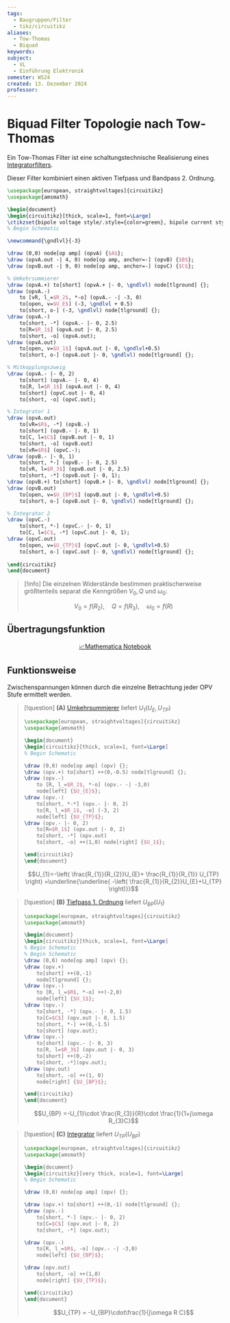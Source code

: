 ```yaml
---
tags:
  - Baugruppen/Filter
  - tikz/circuitikz
aliases:
  - Tow-Thomas
  - Biquad
keywords: 
subject:
  - VL
  - Einführung Elektronik
semester: WS24
created: 13. Dezember 2024
professor:
---
```

 

# Biquad Filter Topologie nach Tow-Thomas

Ein Tow-Thomas Filter ist eine schaltungstechnische Realisierung eines [Integratorfilters](OPV-Integrator.md#Integratorfilter).

Dieser Filter kombiniert einen aktiven Tiefpass und Bandpass 2. Ordnung.

```tikz
\usepackage[european, straightvoltages]{circuitikz}
\usepackage{amsmath}

\begin{document}
\begin{circuitikz}[thick, scale=1, font=\Large]
\ctikzset{bipole voltage style/.style={color=green}, bipole current style/.style={color=red}}
% Begin Schematic

\newcommand{\gndlvl}{-3}

\draw (0,0) node[op amp] (opvA) {$A$};
\draw (opvA.out -| 4, 0) node[op amp, anchor=-] (opvB) {$B$};
\draw (opvB.out -| 9, 0) node[op amp, anchor=-] (opvC) {$C$};

% Umkehrsummierer
\draw (opvA.+) to[short] (opvA.+ |- 0, \gndlvl) node[tlground] {};
\draw (opvA.-)
    to [vR, l_=$R_2$, *-o] (opvA.- -| -3, 0)
    to[open, v=$U_E$] (-3, \gndlvl + 0.5)
    to[short, o-] (-3, \gndlvl) node[tlground] {};
\draw (opvA.-)
    to[short, -*] (opvA.- |- 0, 2.5)
    to[R=$R_1$] (opvA.out |- 0, 2.5)
    to[short, -o] (opvA.out);
\draw (opvA.out)
    to[open, v=$U_1$] (opvA.out |- 0, \gndlvl+0.5)
    to[short, o-] (opvA.out |- 0, \gndlvl) node[tlground] {};

% Mitkopplungszweig
\draw (opvA.- |- 0, 2)
    to[short] (opvA.- |- 0, 4)
    to[R, l=$R_1$] (opvA.out |- 0, 4)
    to[short] (opvC.out |- 0, 4)
    to[short, -o] (opvC.out);

% Integrator 1
\draw (opvA.out)
    to[vR=$R$, -*] (opvB.-)
    to[short] (opvB.- |- 0, 1)
    to[C, l=$C$] (opvB.out |- 0, 1)
    to[short, -o] (opvB.out)
    to[vR=$R$] (opvC.-);
\draw (opvB.- |- 0, 1)
    to[short, *-] (opvB.- |- 0, 2.5)
    to[vR, l=$R_3$] (opvB.out |- 0, 2.5)
    to[short, -*] (opvB.out |- 0, 1);
\draw (opvB.+) to[short] (opvB.+ |- 0, \gndlvl) node[tlground] {};
\draw (opvB.out)
    to[open, v=$U_{BP}$] (opvB.out |- 0, \gndlvl+0.5)
    to[short, o-] (opvB.out |- 0, \gndlvl) node[tlground] {};

% Integrator 2
\draw (opvC.-)
    to[short, *-] (opvC.- |- 0, 1)
    to[C, l=$C$, -*] (opvC.out |- 0, 1);
\draw (opvC.out)
    to[open, v=$U_{TP}$] (opvC.out |- 0, \gndlvl+0.5)
    to[short, o-] (opvC.out |- 0, \gndlvl) node[tlground] {};
    
\end{circuitikz}
\end{document}
```

> [!info] Die einzelnen Widerstände bestimmen praktischerweise größtenteils separat die Kenngrößen $V_{0}, Q$ und $\omega_{0}$:
> 
> $$V_{0}=f(R_{2}), \quad Q = f(R_{3}), \quad \omega_{0}=f(R)$$

## Übertragungsfunktion

<center><a href="./Simulationen/Biquad.nb" class="internal-link">📈Mathematica Notebook</a></center>

## Funktionsweise

Zwischenspannungen können durch die einzelne Betrachtung jeder OPV Stufe ermittelt werden.

> [!question] **(A)** [Umkehrsummierer](OPV-Addierer.md) liefert $U_{1}(U_{E}, U_{TP})$
> 
> ```tikz
> \usepackage[european, straightvoltages]{circuitikz}
> \usepackage{amsmath}
> 
> \begin{document}
> \begin{circuitikz}[thick, scale=1, font=\Large]
> % Begin Schematic
> 
> \draw (0,0) node[op amp] (opv) {};
> \draw (opv.+) to[short] ++(0,-0.5) node[tlground] {};
> \draw (opv.-)
>     to [R, l_=$R_2$, *-o] (opv.- -| -3,0)
>     node[left] {$U_{E}$};
> \draw (opv.-)
>     to[short, *-*] (opv.- |- 0, 2)
>     to[R, l_=$R_1$, -o] (-3, 2)
>     node[left] {$U_{TP}$};
> \draw (opv.- |- 0, 2)
>     to[R=$R_1$] (opv.out |- 0, 2)
>     to[short, -*] (opv.out)
>     to[short, -o] ++(1,0) node[right] {$U_1$};
> 
> \end{circuitikz}
> \end{document}
> ```
> 
> $$U_{1}=-\left( \frac{R_{1}}{R_{2}}U_{E}+ \frac{R_{1}}{R_{1}} U_{TP} \right) =\underline{\underline{ -\left( \frac{R_{1}}{R_{2}}U_{E}+U_{TP} \right)}}$$


> [!question] **(B)** [Tiefpass 1. Ordnung](Aktiver%20Filter.md#Tiefpass) liefert $U_{BP}(U_{1})$
> ```tikz
> \usepackage[european, straightvoltages]{circuitikz}
> \usepackage{amsmath}
> 
> \begin{document}
> \begin{circuitikz}[thick, scale=1, font=\Large]
> % Begin Schematic
> % Begin Schematic
> \draw (0,0) node[op amp] (opv) {};
> \draw (opv.+)
>     to[short] ++(0,-1)
>     node[tlground] {};
> \draw (opv.-)
>     to [R, l_=$R$, *-o] ++(-2,0)
>     node[left] {$U_1$};
> \draw (opv.-)
>     to[short, -*] (opv.- |- 0, 1.5)
>     to[C=$C$] (opv.out |- 0, 1.5)
>     to[short, *-] ++(0,-1.5)
>     to[short] (opv.out);
> \draw (opv.-)
>     to[short] (opv.- |- 0, 3)
>     to[R, l=$R_3$] (opv.out |- 0, 3)
>     to[short] ++(0,-2)
>     to[short, -*](opv.out);
> \draw (opv.out)
>     to[short, -o] ++(1, 0)
>     node[right] {$U_{BP}$};
> 
> \end{circuitikz}
> \end{document}
> ```
> $$U_{BP} =-U_{1}\cdot \frac{R_{3}}{R}\cdot \frac{1}{1+j\omega R_{3}C}$$

> [!question] **(C)** [Integrator](OPV-Integrator.md) liefert $U_{TP}(U_{BP})$
> 
> ```tikz
> \usepackage[european, straightvoltages]{circuitikz}
> \usepackage{amsmath}
> 
> \begin{document}
> \begin{circuitikz}[very thick, scale=1, font=\Large]
> % Begin Schematic
> 
> \draw (0,0) node[op amp] (opv) {};
> 
> \draw (opv.+) to[short] ++(0,-1) node[tlground] {};
> \draw (opv.-)
>     to[short, *-] (opv.- |- 0, 2)
>     to[C=$C$] (opv.out |- 0, 2)
>     to[short, -*] (opv.out);
> 
> \draw (opv.-)
>     to[R, l_=$R$, -o] (opv.- -| -3,0)
>     node[left] {$U_{BP}$};
> 
> \draw (opv.out)
>     to[short, -o] ++(1,0)
>     node[right] {$U_{TP}$};
> 
> \end{circuitikz}
> \end{document}
> ```
> 
> $$U_{TP} = -U_{BP}\cdot\frac{1}{j\omega R C}$$